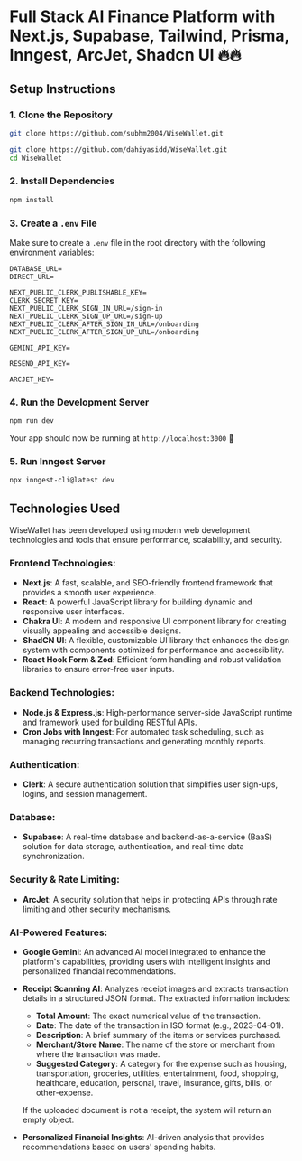 # Full Stack AI Finance Platform with Next.js, Supabase, Tailwind, Prisma, Inngest, ArcJet, Shadcn UI  🔥🔥

## Setup Instructions

### 1. Clone the Repository
```sh
git clone https://github.com/subhm2004/WiseWallet.git

git clone https://github.com/dahiyasidd/WiseWallet.git
cd WiseWallet
```

### 2. Install Dependencies
```sh
npm install
```

### 3. Create a `.env` File
Make sure to create a `.env` file in the root directory with the following environment variables:

```
DATABASE_URL=
DIRECT_URL=

NEXT_PUBLIC_CLERK_PUBLISHABLE_KEY=
CLERK_SECRET_KEY=
NEXT_PUBLIC_CLERK_SIGN_IN_URL=/sign-in
NEXT_PUBLIC_CLERK_SIGN_UP_URL=/sign-up
NEXT_PUBLIC_CLERK_AFTER_SIGN_IN_URL=/onboarding
NEXT_PUBLIC_CLERK_AFTER_SIGN_UP_URL=/onboarding

GEMINI_API_KEY=

RESEND_API_KEY=

ARCJET_KEY=
```

### 4. Run the Development Server
```sh
npm run dev
```

Your app should now be running at `http://localhost:3000` 🚀

### 5. Run Inngest Server
```sh
npx inngest-cli@latest dev
```

## Technologies Used
WiseWallet has been developed using modern web development technologies and tools that ensure performance, scalability, and security.

### Frontend Technologies:
- **Next.js**: A fast, scalable, and SEO-friendly frontend framework that provides a smooth user experience.
- **React**: A powerful JavaScript library for building dynamic and responsive user interfaces.
- **Chakra UI**: A modern and responsive UI component library for creating visually appealing and accessible designs.
- **ShadCN UI**: A flexible, customizable UI library that enhances the design system with components optimized for performance and accessibility.
- **React Hook Form & Zod**: Efficient form handling and robust validation libraries to ensure error-free user inputs.

### Backend Technologies:
- **Node.js & Express.js**: High-performance server-side JavaScript runtime and framework used for building RESTful APIs.
- **Cron Jobs with Inngest**: For automated task scheduling, such as managing recurring transactions and generating monthly reports.

### Authentication:
- **Clerk**: A secure authentication solution that simplifies user sign-ups, logins, and session management.

### Database:
- **Supabase**: A real-time database and backend-as-a-service (BaaS) solution for data storage, authentication, and real-time data synchronization.

### Security & Rate Limiting:
- **ArcJet**: A security solution that helps in protecting APIs through rate limiting and other security mechanisms.

### AI-Powered Features:
- **Google Gemini**: An advanced AI model integrated to enhance the platform's capabilities, providing users with intelligent insights and personalized financial recommendations.
- **Receipt Scanning AI**: Analyzes receipt images and extracts transaction details in a structured JSON format. The extracted information includes:
  - **Total Amount**: The exact numerical value of the transaction.
  - **Date**: The date of the transaction in ISO format (e.g., 2023-04-01).
  - **Description**: A brief summary of the items or services purchased.
  - **Merchant/Store Name**: The name of the store or merchant from where the transaction was made.
  - **Suggested Category**: A category for the expense such as housing, transportation, groceries, utilities, entertainment, food, shopping, healthcare, education, personal, travel, insurance, gifts, bills, or other-expense.
  
  If the uploaded document is not a receipt, the system will return an empty object.
- **Personalized Financial Insights**: AI-driven analysis that provides recommendations based on users' spending habits.

